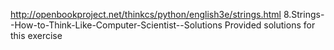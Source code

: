 http://openbookproject.net/thinkcs/python/english3e/strings.html
8.Strings--How-to-Think-Like-Computer-Scientist--Solutions
Provided solutions for this exercise
